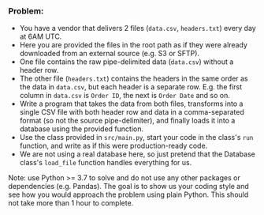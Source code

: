 ### Problem:
- You have a vendor that delivers 2 files (`data.csv`, `headers.txt`) every day at 6AM UTC. 
- Here you are provided the files in the root path as if they were already downloaded from an external source (e.g. S3 or SFTP).
- One file contains the raw pipe-delimited data (`data.csv`) without a header row.
- The other file (`headers.txt`) contains the headers in the same order as the data in `data.csv`, but each header is a separate row. 
E.g. the first column in `data.csv` is `Order ID`, the next is `Order Date` and so on.
- Write a program that takes the data from both files, transforms into a single CSV file with both header row and data in a comma-separated format (so not the source pipe-delimiter), and finally loads it into a database using the provided function.
- Use the class provided in `src/main.py`, start your code in the class's `run` function, and write as if this were production-ready code. 
- We are not using a real database here, so just pretend that the Database class's `load_file` function handles everything for us.

Note: use Python >= 3.7 to solve and do not use any other packages or dependencies (e.g. Pandas). The goal is to show us your coding style
and see how you would approach the problem using plain Python. This should not take more than 1 hour to complete. 
